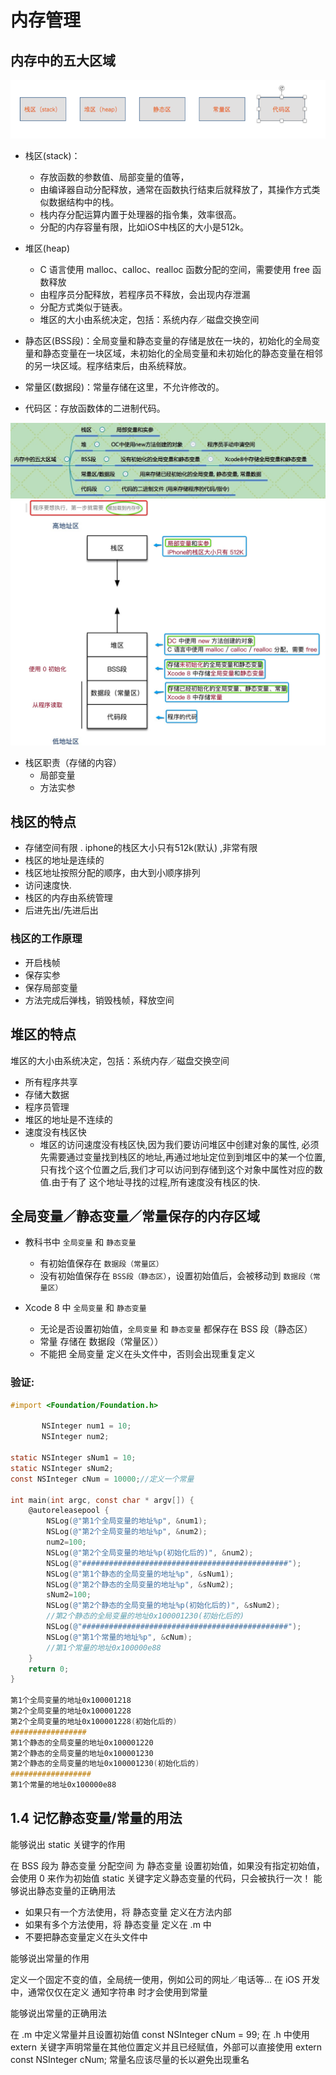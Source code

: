 # 内存管理

## 内存中的五大区域
![](/assets/内存管理1.png)
- 栈区(stack)：
    - 存放函数的参数值、局部变量的值等，
    - 由编译器自动分配释放，通常在函数执行结束后就释放了，其操作方式类似数据结构中的栈。
    - 栈内存分配运算内置于处理器的指令集，效率很高。
    - 分配的内存容量有限，比如iOS中栈区的大小是512k。
- 堆区(heap)
    - C 语言使用 malloc、calloc、realloc 函数分配的空间，需要使用 free 函数释放
    - 由程序员分配释放，若程序员不释放，会出现内存泄漏
    - 分配方式类似于链表。
    - 堆区的大小由系统决定，包括：系统内存／磁盘交换空间
    
- 静态区(BSS段)：全局变量和静态变量的存储是放在一块的，初始化的全局变量和静态变量在一块区域，未初始化的全局变量和未初始化的静态变量在相邻的另一块区域。程序结束后，由系统释放。
- 常量区(数据段)：常量存储在这里，不允许修改的。
- 代码区：存放函数体的二进制代码。

![](/assets/内存管理2.jpg)
![](/assets/内存管理3.jpg)


- 栈区职责（存储的内容）
    - 局部变量
    - 方法实参
    
## 栈区的特点
- 存储空间有限 . iphone的栈区大小只有512k(默认) ,非常有限
- 栈区的地址是连续的 
- 栈区地址按照分配的顺序，由大到小顺序排列
- 访问速度快.
- 栈区的内存由系统管理
- 后进先出/先进后出
### 栈区的工作原理
- 开启栈帧
- 保存实参
- 保存局部变量
- 方法完成后弹栈，销毁栈帧，释放空间

## 堆区的特点
堆区的大小由系统决定，包括：系统内存／磁盘交换空间
- 所有程序共享
- 存储大数据
- 程序员管理
- 堆区的地址是不连续的
- 速度没有栈区快
    - 堆区的访问速度没有栈区快,因为我们要访问堆区中创建对象的属性, 必须先需要通过变量找到栈区的地址,再通过地址定位到到堆区中的某一个位置, 只有找个这个位置之后,我们才可以访问到存储到这个对象中属性对应的数值.由于有了 这个地址寻找的过程,所有速度没有栈区的快.

## 全局变量／静态变量／常量保存的内存区域

- 教科书中 `全局变量` 和 `静态变量`
    - 有初始值保存在 `数据段（常量区）`
    - 没有初始值保存在 `BSS段（静态区）`，设置初始值后，会被移动到 `数据段（常量区）`

- Xcode 8 中 `全局变量` 和 `静态变量` 
    - 无论是否设置初始值，`全局变量` 和 `静态变量` 都保存在 BSS 段（静态区）
    - 常量 存储在 数据段（常量区））
    - 不能把 全局变量 定义在头文件中，否则会出现重复定义 
    
### 验证:
```objectivec
#import <Foundation/Foundation.h>

       NSInteger num1 = 10;
       NSInteger num2;

static NSInteger sNum1 = 10;
static NSInteger sNum2;
const NSInteger cNum = 10000;//定义一个常量

int main(int argc, const char * argv[]) {
    @autoreleasepool {
        NSLog(@"第1个全局变量的地址%p", &num1);
        NSLog(@"第2个全局变量的地址%p", &num2);
        num2=100;
        NSLog(@"第2个全局变量的地址%p(初始化后的)", &num2);
        NSLog(@"##############################################");
        NSLog(@"第1个静态的全局变量的地址%p", &sNum1);
        NSLog(@"第2个静态的全局变量的地址%p", &sNum2);
        sNum2=100;
        NSLog(@"第2个静态的全局变量的地址%p(初始化后的)", &sNum2);
        //第2个静态的全局变量的地址0x100001230(初始化后的)
        NSLog(@"##############################################");
        NSLog(@"第1个常量的地址%p", &cNum); 
        //第1个常量的地址0x100000e88
    }
    return 0;
}

第1个全局变量的地址0x100001218
第2个全局变量的地址0x100001228
第2个全局变量的地址0x100001228(初始化后的)
#################
第1个静态的全局变量的地址0x100001220
第2个静态的全局变量的地址0x100001230
第2个静态的全局变量的地址0x100001230(初始化后的)
##################
第1个常量的地址0x100000e88
```
## 1.4 记忆静态变量/常量的用法
能够说出 static 关键字的作用

在 BSS 段为 静态变量 分配空间
为 静态变量 设置初始值，如果没有指定初始值，会使用 0 来作为初始值
static 关键字定义静态变量的代码，只会被执行一次！
能够说出静态变量的正确用法
* 如果只有一个方法使用，将 静态变量 定义在方法内部
* 如果有多个方法使用，将 静态变量 定义在 .m 中
* 不要把静态变量定义在头文件中

能够说出常量的作用

定义一个固定不变的值，全局统一使用，例如公司的网址／电话等...
在 iOS 开发中，通常仅仅在定义 通知字符串 时才会使用到常量

能够说出常量的正确用法

在 .m 中定义常量并且设置初始值
const NSInteger cNum = 99;
在 .h 中使用 extern 关键字声明常量在其他位置定义并且已经赋值，外部可以直接使用
extern const NSInteger cNum;
常量名应该尽量的长以避免出现重名